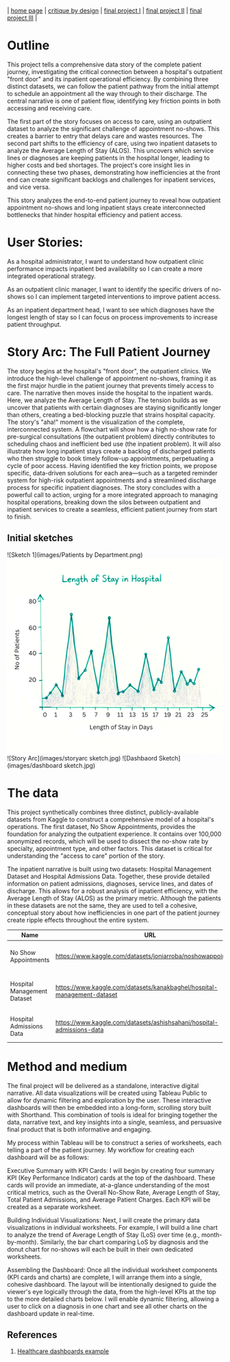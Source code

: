 | [home page](https://ssuriyapriya.github.io/Suriyapriya-s-Data-Viz-Portfolio/) | [critique by design](critique-by-design) | [final project I](final-project-part-one) | [final project II](final-project-part-two) | [final project III](final-project-part-three) |

# Outline
This project tells a comprehensive data story of the complete patient journey, investigating the critical connection between a hospital's outpatient "front door" and its inpatient operational efficiency. By combining three distinct datasets, we can follow the patient pathway from the initial attempt to schedule an appointment all the way through to their discharge. The central narrative is one of patient flow, identifying key friction points in both accessing and receiving care.

The first part of the story focuses on access to care, using an outpatient dataset to analyze the significant challenge of appointment no-shows. This creates a barrier to entry that delays care and wastes resources. The second part shifts to the efficiency of care, using two inpatient datasets to analyze the Average Length of Stay (ALOS). This uncovers which service lines or diagnoses are keeping patients in the hospital longer, leading to higher costs and bed shortages. The project's core insight lies in connecting these two phases, demonstrating how inefficiencies at the front end can create significant backlogs and challenges for inpatient services, and vice versa.

This story analyzes the end-to-end patient journey to reveal how outpatient appointment no-shows and long inpatient stays create interconnected bottlenecks that hinder hospital efficiency and patient access.

# User Stories:

As a hospital administrator, I want to understand how outpatient clinic performance impacts inpatient bed availability so I can create a more integrated operational strategy.

As an outpatient clinic manager, I want to identify the specific drivers of no-shows so I can implement targeted interventions to improve patient access.

As an inpatient department head, I want to see which diagnoses have the longest length of stay so I can focus on process improvements to increase patient throughput.

# Story Arc: The Full Patient Journey

The story begins at the hospital's "front door", the outpatient clinics. We introduce the high-level challenge of appointment no-shows, framing it as the first major hurdle in the patient journey that prevents timely access to care. The narrative then moves inside the hospital to the inpatient wards. Here, we analyze the Average Length of Stay. The tension builds as we uncover that patients with certain diagnoses are staying significantly longer than others, creating a bed-blocking puzzle that strains hospital capacity. The story's "aha!" moment is the visualization of the complete, interconnected system. A flowchart will show how a high no-show rate for pre-surgical consultations (the outpatient problem) directly contributes to scheduling chaos and inefficient bed use (the inpatient problem). It will also illustrate how long inpatient stays create a backlog of discharged patients who then struggle to book timely follow-up appointments, perpetuating a cycle of poor access. Having identified the key friction points, we propose specific, data-driven solutions for each area—such as a targeted reminder system for high-risk outpatient appointments and a streamlined discharge process for specific inpatient diagnoses. The story concludes with a powerful call to action, urging for a more integrated approach to managing hospital operations, breaking down the silos between outpatient and inpatient services to create a seamless, efficient patient journey from start to finish.

## Initial sketches

![Sketch 1](images/Patients by Department.png)
![Sketch 2](images/LOS.png)
![Story Arc](images/storyarc sketch.jpg)
![Dashbaord Sketch](images/dashboard sketch.jpg)

# The data
This project synthetically combines three distinct, publicly-available datasets from Kaggle to construct a comprehensive model of a hospital's operations. The first dataset, No Show Appointments, provides the foundation for analyzing the outpatient experience. It contains over 100,000 anonymized records, which will be used to dissect the no-show rate by specialty, appointment type, and other factors. This dataset is critical for understanding the "access to care" portion of the story.

The inpatient narrative is built using two datasets: Hospital Management Dataset and Hospital Admissions Data. Together, these provide detailed information on patient admissions, diagnoses, service lines, and dates of discharge. This allows for a robust analysis of inpatient efficiency, with the Average Length of Stay (ALOS) as the primary metric. Although the patients in these datasets are not the same, they are used to tell a cohesive, conceptual story about how inefficiencies in one part of the patient journey create ripple effects throughout the entire system.

| Name | URL | Description |
|------|-----|-------------|
|  No Show Appointments    | https://www.kaggle.com/datasets/joniarroba/noshowappointments    |      Outpatient data used to analyze appointment no-show rates.       |
|   Hospital Management Dataset   |  https://www.kaggle.com/datasets/kanakbaghel/hospital-management-dataset   |   Inpatient data including service lines and admission/discharge dates.          |
|  Hospital Admissions Data    | https://www.kaggle.com/datasets/ashishsahani/hospital-admissions-data    |    Inpatient data including diagnoses, charges, and length of stay.         |

# Method and medium

The final project will be delivered as a standalone, interactive digital narrative. All data visualizations will be created using Tableau Public to allow for dynamic filtering and exploration by the user. These interactive dashboards will then be embedded into a long-form, scrolling story built with Shorthand. This combination of tools is ideal for bringing together the data, narrative text, and key insights into a single, seamless, and persuasive final product that is both informative and engaging.

My process within Tableau will be to construct a series of worksheets, each telling a part of the patient journey. My workflow for creating each dashboard will be as follows:

Executive Summary with KPI Cards: I will begin by creating four summary KPI (Key Performance Indicator) cards at the top of the dashboard. These cards will provide an immediate, at-a-glance understanding of the most critical metrics, such as the Overall No-Show Rate, Average Length of Stay, Total Patient Admissions, and Average Patient Charges. Each KPI will be created as a separate worksheet.

Building Individual Visualizations: Next, I will create the primary data visualizations in individual worksheets. For example, I will build a line chart to analyze the trend of Average Length of Stay (LoS) over time (e.g., month-by-month). Similarly, the bar chart comparing LoS by diagnosis and the donut chart for no-shows will each be built in their own dedicated worksheets.

Assembling the Dashboard: Once all the individual worksheet components (KPI cards and charts) are complete, I will arrange them into a single, cohesive dashboard. The layout will be intentionally designed to guide the viewer's eye logically through the data, from the high-level KPIs at the top to the more detailed charts below. I will enable dynamic filtering, allowing a user to click on a diagnosis in one chart and see all other charts on the dashboard update in real-time.

## References

1. [Healthcare dashboards example](https://www.gooddata.com/blog/healthcare-dashboards-examples-use-cases-and-benefits/)
